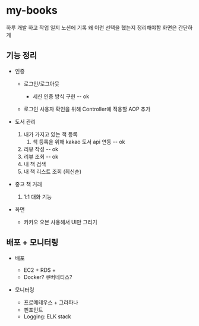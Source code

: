 # my-books

하루 개발 하고 작업 일지 노션에 기록
왜 이런 선택을 했는지 정리해야함
화면은 간단하게

## 기능 정리
 - 인증
   - 로그인/로그아웃
     - 세션 인증 방식 구현 -- ok
     
   - 로그인 사용자 확인을 위해 Controller에 적용할 AOP 추가 
 
 - 도서 관리
   1. 내가 가지고 있는 책 등록
      1. 책 등록을 위해 kakao 도서 api 연동 -- ok
   2. 리뷰 작성 -- ok
   3. 리뷰 조회 -- ok
   4. 내 책 검색 
   5. 내 책 리스트 조회 (최신순)

 - 중고 책 거래
   1. 1:1 대화 기능

 - 화면
   - 카카오 오븐 사용해서 UI만 그리기

## 배포 + 모니터링
 - 배포
   - EC2 + RDS + 
   - Docker? 쿠버네티스?
 
 - 모니터링
   - 프로메테우스 + 그라파나
   - 핀포인트
   - Logging: ELK stack


